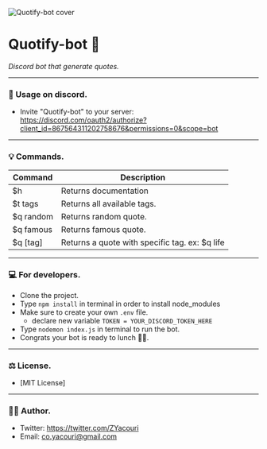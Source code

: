 ![Quotify-bot cover](https://scontent.frba3-1.fna.fbcdn.net/v/t1.15752-9/221714600_197745952365203_5612815188210350502_n.png?_nc_cat=103&ccb=1-3&_nc_sid=ae9488&_nc_eui2=AeGjeSyxlb31f9gS2Ul0DIWLEsTLa6swc7oSxMtrqzBzumdN6TdbllFzIsGXaxOWj0Ej25LHgxFz_tVP-nlqnq4I&_nc_ohc=eLGzzbtsBZUAX9LpzvZ&_nc_ht=scontent.frba3-1.fna&oh=11d4e5302ba15f285d73ceb24653dc74&oe=6122D283)


# Quotify-bot 🎇

*Discord bot that generate quotes.*

---

### 🔧 Usage on discord.

- Invite "Quotify-bot" to your server: https://discord.com/oauth2/authorize?client_id=867564311202758676&permissions=0&scope=bot

---

### 💡 Commands.

| Command     | Description                                    |
| ----------- | ---------------------------------------------- |
| $h          | Returns documentation                          |
| $t tags     | Returns all available tags.                    |
| $q random   | Returns random quote.                          |
| $q famous   | Returns famous quote.                          |
| $q [tag]    | Returns a quote with specific tag. ex: $q life |

---

### 💻 For developers.

- Clone the project.
- Type `npm install` in terminal in order to install node_modules
- Make sure to create your own `.env` file.
  - declare new variable `TOKEN = YOUR_DISCORD_TOKEN_HERE`
- Type `nodemon index.js` in terminal to run the bot.
- Congrats your bot is ready to lunch 🎊🎉.

---

### ⚖ License.

- [MIT License]

---

### 🧑🏽 Author.

- Twitter: https://twitter.com/ZYacouri
- Email: co.yacouri@gmail.com
